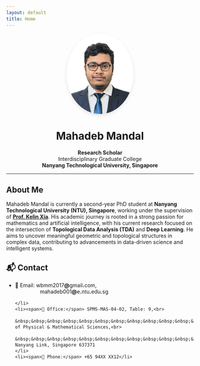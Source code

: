 ```yaml
---
layout: default
title: Home
---
```


<div align="center">
  <img src="assets/images/profile.png" alt="Profile Photo" width="180" style="border-radius: 50%; box-shadow: 0 4px 10px rgba(0,0,0,0.1);" />
  
  <h1>Mahadeb Mandal</h1>

  <p><strong>Research Scholar</strong><br>
  Interdisciplinary Graduate College<br>
  <strong>Nanyang Technological University, Singapore</strong></p>
</div>

---

## About Me

Mahadeb Mandal is currently a second-year PhD student at **Nanyang Technological University (NTU), Singapore**, working under the supervision of [**Prof. Kelin Xia**](https://personal.ntu.edu.sg/xiakelin/index.html). His academic journey is rooted in a strong passion for mathematics and artificial intelligence, with his current research focused on the intersection of **Topological Data Analysis (TDA)** and **Deep Learning**. He aims to uncover meaningful geometric and topological structures in complex data, contributing to advancements in data-driven science and intelligent systems.



<section class="contact-animated">
  <h2>📬 Contact</h2>
  <ul class="contact-info">
    <li><span>📧 Email:</span> 
      <a>wbmm2017<strong>@</strong>gmail<strong>.</strong>com</a>,<br> 
      &nbsp;&nbsp;&nbsp;&nbsp;&nbsp;&nbsp;&nbsp;&nbsp;&nbsp;&nbsp;&nbsp;&nbsp;&nbsp;&nbsp;&nbsp;&nbsp;&nbsp;<a>mahadeb001<strong>@</strong>e<strong>.</strong>ntu<strong>.</strong>edu<strong>.</strong>sg</a>
     
    </li>
    <li><span>📍 Office:</span> SPMS-MAS-04-02, Table: 9,<br>
      &nbsp;&nbsp;&nbsp;&nbsp;&nbsp;&nbsp;&nbsp;&nbsp;&nbsp;&nbsp;&nbsp;&nbsp;&nbsp;&nbsp;&nbsp;&nbsp;&nbsp;&nbsp;School of Physical & Mathematical Sciences,<br> 
      &nbsp;&nbsp;&nbsp;&nbsp;&nbsp;&nbsp;&nbsp;&nbsp;&nbsp;&nbsp;&nbsp;&nbsp;&nbsp;&nbsp;&nbsp;&nbsp;&nbsp;&nbsp;21 Nanyang Link, Singapore 637371
    </li>
    <li><span>📱 Phone:</span> +65 94XX XX12</li>
  </ul>
</section>

